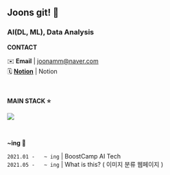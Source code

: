 ## Joons git! 💭

### AI(DL, ML), Data Analysis

**CONTACT** <p>
✉️ **Email** | joonamm@naver.com </br>
🗓 [**Notion**](https://www.notion.so/00388744cbae4e059563ccb679d8ec7f) | Notion </br>
</p>

</br>

<!-- h2><b> Tech Stack </b></h2-->

**MAIN STACK ⭐**
<p>
<img src="https://img.shields.io/badge/Python-3766AB?style=flat-square&logo=Python&logoColor=white"/></a> 
<!-- <img alt="PyTorch" src="https://img.shields.io/badge/PyTorch-%23EE4C2C.svg?style=flat-square&logo=PyTorch&logoColor=white" /> -->
<!-- <img src="https://img.shields.io/badge/pandas-150458?style=flat-square&logo=pandas&logoColor=white"/></a>  -->
</p>
</br>

**~ing 📝**

`2021.01 -   ~ ing`  | BoostCamp AI Tech  
`2021.05 -   ~ ing`  | What is this?  ( 이미지 분류 웹페이지 ) </br>
